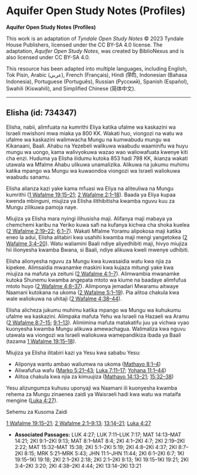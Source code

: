 # Aquifer Open Study Notes (Profiles)

**Aquifer Open Study Notes (Profiles)**

This work is an adaptation of *Tyndale Open Study Notes* © 2023 Tyndale House Publishers, licensed under the CC BY\-SA 4\.0 license. The adaptation, *Aquifer Open Study Notes*, was created by BiblioNexus and is also licensed under CC BY\-SA 4\.0\.

This resource has been adapted into multiple languages, including English, Tok Pisin, Arabic (عربي), French (Français), Hindi (हिंदी), Indonesian (Bahasa Indonesia), Portuguese (Português), Russian (Русский), Spanish (Español), Swahili (Kiswahili), and Simplified Chinese (简体中文).



--------------------------------

## Elisha (id: 734347)

Elisha, nabii, alimfuata na kumrithi Eliya katika ufalme wa kaskazini wa Israeli mwishoni mwa miaka ya 800 KK. Wakati huo, viongozi na watu wa ufalme wa kaskazini walimwacha Mungu na kumwabudu mungu wa Kikanaani, Baali. Ahabu na Yezebeli walikuwa waabudu waaminifu wa huyu mungu wa uongo, kama walivyokuwa wazao wao waliowafuata kwenye kiti cha enzi. Huduma ya Elisha ilidumu kutoka 853 hadi 798 KK, ikianza wakati utawala wa Mfalme Ahabu ulikuwa unamalizika. Alikuwa na jukumu muhimu katika mpango wa Mungu wa kuwaondoa viongozi wa Israeli waliokuwa waabudu sanamu.

Elisha alianza kazi yake kama mfuasi wa Eliya na aliteuliwa na Mungu kumrithi ([1 Wafalme 19:15–21](https://ref.ly/1Kgs19:15-1Kgs19:21); [2 Wafalme 2:1–18](https://ref.ly/2Kgs2:1-2Kgs2:18)). Baada ya Eliya kupaa kwenda mbinguni, miujiza ya Elisha ilithibitisha kwamba nguvu kuu za Mungu zilikuwa pamoja naye.

Miujiza ya Elisha mara nyingi ilihusisha maji. Alifanya maji mabaya ya chemchemi karibu na Yeriko kuwa safi na kufanya kichwa cha shoka kuelea ([2 Wafalme 2:19–22](https://ref.ly/2Kgs2:19-2Kgs2:22); [6:1–7](https://ref.ly/2Kgs6:1-2Kgs6:7)). Wakati Mfalme Yoramu alipokosa maji katika eneo la adui, Elisha alitabiri kwa usahihi kwamba maji mengi yangetokea ([2 Wafalme 3:4–20](https://ref.ly/2Kgs3:4-2Kgs3:20)). Watu waliamini Baali ndiye aliyedhibiti maji, hivyo miujiza hii ilionyesha kwamba Bwana, si Baali, ndiye alikuwa kweli mwenye udhibiti.

Elisha alionyesha nguvu za Mungu kwa kuwasaidia watu kwa njia za kipekee. Alimsaidia mwanamke maskini kwa kujaza mitungi yake kwa miujiza na mafuta ya zeituni ([2 Wafalme 4:1–7](https://ref.ly/2Kgs4:1-2Kgs4:7)). Alimwambia mwanamke kutoka Shunemu kwamba angepata mtoto wa kiume na baadaye alimfufua mtoto huyo ([2 Wafalme 4:8–37](https://ref.ly/2Kgs4:8-2Kgs4:37)). Alimponya jemadari Mwaramu aitwaye Naamani kutokana na ukoma ([2 Wafalme 5:1–19](https://ref.ly/2Kgs5:1-2Kgs5:19)). Pia alitoa chakula kwa wale waliokuwa na uhitaji ([2 Wafalme 4:38–44](https://ref.ly/2Kgs4:38-2Kgs4:44)).

Elisha alicheza jukumu muhimu katika mpango wa Mungu wa kuhukumu ufalme wa kaskazini. Alimpaka mafuta Yehu wa Israeli na Hazaeli wa Aramu ([2 Wafalme 8:7–15](https://ref.ly/2Kgs8:7-2Kgs8:15); [9:1–13](https://ref.ly/2Kgs9:1-2Kgs9:13)). Alimimina mafuta matakatifu juu ya vichwa vyao kuonyesha kwamba Mungu alikuwa amewachagua. Walimaliza kwa nguvu utawala wa viongozi wa Israeli waliokuwa wamepandikiza ibada ya Baali (tazama [1 Wafalme 19:15–18](https://ref.ly/1Kgs19:15-1Kgs19:18)).

Miujiza ya Elisha ilitabiri kazi ya Yesu kwa sababu Yesu:

* Aliponya wantu ambao waliumwa na ukoma ([Mathayo 8:1–4](https://ref.ly/Matt8:1-Matt8:4))
* Aliwafufua wafu ([Marko 5:21–43](https://ref.ly/Mark5:21-Mark5:43); [Luka 7:11–17](https://ref.ly/Luke7:11-Luke7:17); [Yohana 11:1–44](https://ref.ly/John11:1-John11:44))
* Alitoa chakula kwa njia za kimuujiza ([Mathayo 14:13–21](https://ref.ly/Matt14:13-Matt14:21); [15:32–38](https://ref.ly/Matt15:32-Matt15:38))

Yesu alizungumza kuhusu uponyaji wa Naamani ili kuonyesha kwamba rehema za Mungu zinaenea zaidi ya Waisraeli hadi kwa watu wa mataifa mengine ([Luka 4:27](https://ref.ly/Luke4:27)).

Sehemu za Kusoma Zaidi

[1 Wafalme 19:15–21](https://ref.ly/1Kgs19:15-1Kgs19:21); [2 Wafalme 2:1–9:13](https://ref.ly/2Kgs2:1-2Kgs9:13); [13:14–21](https://ref.ly/2Kgs13:14-2Kgs13:21); [Luka 4:27](https://ref.ly/Luke4:27)

* **Associated Passages:** LUK 4:27; LUK 7:11–LUK 7:17; MAT 14:13–MAT 14:21; 2KI 9:1–2KI 9:13; MAT 8:1–MAT 8:4; 2KI 4:1–2KI 4:7; 2KI 2:19–2KI 2:22; MAT 15:32–MAT 15:38; 2KI 5:1–2KI 5:19; 2KI 4:8–2KI 4:37; 2KI 8:7–2KI 8:15; MRK 5:21–MRK 5:43; JHN 11:1–JHN 11:44; 2KI 6:1–2KI 6:7; 1KI 19:15–1KI 19:18; 2KI 2:1–2KI 2:18; 2KI 2:1–2KI 9:13; 1KI 19:15–1KI 19:21; 2KI 3:4–2KI 3:20; 2KI 4:38–2KI 4:44; 2KI 13:14–2KI 13:21

